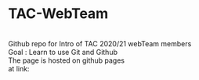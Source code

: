 # TAC-WebTeam
<br />
Github repo for Intro of TAC 2020/21 webTeam members <br />
Goal : Learn to use Git and Github<br />
The page is hosted on github pages<br />
at link: <br />

